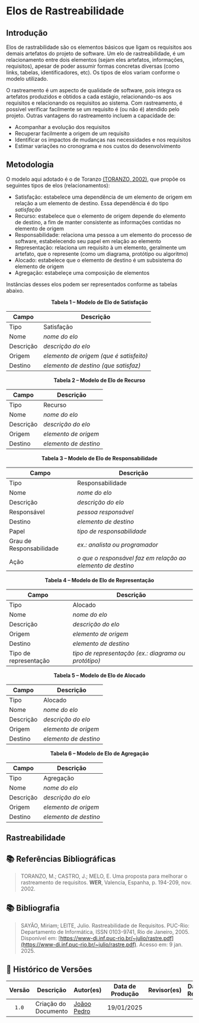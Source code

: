 # Elos de Rastreabilidade

## Introdução

Elos de rastrabilidade são os elementos básicos que ligam os requisitos aos demais artefatos do projeto de software. Um elo de rastreabilidade, é um relacionamento entre dois elementos (sejam eles artefatos, informações, requisitos), apesar de poder assumir formas concretas diversas (como links, tabelas, identificadores, etc). Os tipos de elos variam conforme o modelo utilizado.

O rastreamento é um aspecto de qualidade de software, pois integra os artefatos produzidos e obtidos a cada estágio, relacionando-os aos requisitos e relacionando os requisitos ao sistema. Com rastreamento, é possível verificar facilmente se um requisito é (ou não é) atendido pelo projeto. Outras vantagens do rastreamento incluem a capacidade de:

- Acompanhar a evolução dos requisitos
- Recuperar facilmente a origem de um requisito
- Identificar os impactos de mudanças nas necessidades e nos requisitos
- Estimar variações no cronograma e nos custos do desenvolvimento

## Metodologia

O modelo aqui adotado é o de Toranzo <a href="#anchor-1">(TORANZO, 2002)</a>, que propõe os seguintes tipos de elos (relacionamentos):

- Satisfação: estabelece uma dependência de um elemento de origem em relação a um elemento de destino. Essa dependência é do tipo *satisfação*
- Recurso: estabelece que o elemento de origem depende do elemento de destino, a fim de manter consistente as informações contidas no elemento de origem
- Responsabilidade: relaciona uma pessoa a um elemento do processo de software, estabelecendo seu papel em relação ao elemento
- Representação: relaciona um requisito à um elemento, geralmente um artefato, que o represente (como um diagrama, protótipo ou algoritmo)
- Alocado: estabelece que o elemento de destino é um subsistema do elemento de origem
- Agregação: estabeleçe uma composição de elementos

Instâncias desses elos podem ser representados conforme as tabelas abaixo.

<div align="center">
    <p><strong>Tabela 1 – Modelo de Elo de Satisfação</strong></p>
</div>

| Campo | Descrição |
| --- | --- |
| Tipo | Satisfação |
| Nome | *nome do elo* |
| Descrição | *descrição do elo* |
| Origem | *elemento de origem (que é satisfeito)* |
| Destino | *elemento de destino (que satisfaz)* |

<div align="center">
    <p><strong>Tabela 2 – Modelo de Elo de Recurso</strong></p>
</div>

| Campo | Descrição |
| --- | --- |
| Tipo | Recurso |
| Nome | *nome do elo* |
| Descrição | *descrição do elo* |
| Origem | *elemento de origem* |
| Destino | *elemento de destino* |

<div align="center">
    <p><strong>Tabela 3 – Modelo de Elo de Responsabilidade</strong></p>
</div>

| Campo | Descrição |
| --- | --- |
| Tipo | Responsabilidade |
| Nome | *nome do elo* |
| Descrição | *descrição do elo* |
| Responsável | *pessoa responsável* |
| Destino | *elemento de destino* |
| Papel | *tipo de responsabilidade* |
| Grau de Responsabilidade | *ex.: analista ou programador* |
| Ação | *o que o responsável faz em relação ao elemento de destino* |

<div align="center">
    <p><strong>Tabela 4 – Modelo de Elo de Representação</strong></p>
</div>

| Campo | Descrição |
| --- | --- |
| Tipo | Alocado |
| Nome | *nome do elo* |
| Descrição | *descrição do elo* |
| Origem | *elemento de origem* |
| Destino | *elemento de destino* |
| Tipo de representação | *tipo de representação (ex.: diagrama ou protótipo)* |

<div align="center">
    <p><strong>Tabela 5 – Modelo de Elo de Alocado</strong></p>
</div>

| Campo | Descrição |
| --- | --- |
| Tipo | Alocado |
| Nome | *nome do elo* |
| Descrição | *descrição do elo* |
| Origem | *elemento de origem* |
| Destino | *elemento de destino* |

<div align="center">
    <p><strong>Tabela 6 – Modelo de Elo de Agregação</strong></p>
</div>

| Campo | Descrição |
| --- | --- |
| Tipo | Agregação |
| Nome | *nome do elo* |
| Descrição | *descrição do elo* |
| Origem | *elemento de origem* |
| Destino | *elemento de destino* |

## Rastreabilidade



## 📚 Referências Bibliográficas

> <a id="anchor-1"></a>TORANZO, M.; CASTRO, J.; MELO, E. Uma proposta para melhorar o rastreamento de requisitos. **WER**, Valencia, Espanha, p. 194-209, nov. 2002.

## 📚 Bibliografia

> SAYÃO, Miriam; LEITE, Julio. Rastreabilidade de Requisitos. PUC-Rio: Departamento de Informática, ISSN 0103-9741, Rio de Janeiro, 2005. Disponível em: [https://www-di.inf.puc-rio.br/~julio/rastre.pdf](https://www-di.inf.puc-rio.br/~julio/rastre.pdf). Acesso em: 9 jan. 2025.

## 📑 Histórico de Versões

| Versão | Descrição | Autor(es) | Data de Produção | Revisor(es) | Data de Revisão | 
| :----: | --------- | --------- | :--------------: | ----------- | :-------------: |
| `1.0`  | Criação do Documento | [Joãoo Pedro](https://github.com/JoosPerro) | 19/01/2025 |  |  |
